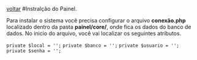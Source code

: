 [voltar](https://github.com/gustavomathias/musicall/blob/master/documentacao/README.md)
#Instralção do Painel.

Para instalar o sistema você precisa configurar o arquivo **conexão.php** localizado dentro da pasta **painel/core/**, onde fica os dados do banco de dados.
No inicio do arquivo, você vai localizar os seguintes atributos.

`private $local = '';`
`private $banco = '';`
`private $usuario = '';`
`private $senha = '';`